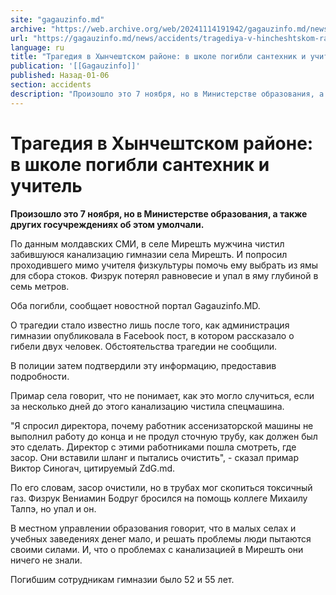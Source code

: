 ```yaml
---
site: "gagauzinfo.md"
archive: "https://web.archive.org/web/20241114191942/gagauzinfo.md/news/accidents/tragediya-v-hincheshtskom-raione-v-shkole-pogibli-santehnik-i-uchitel"
url: "https://gagauzinfo.md/news/accidents/tragediya-v-hincheshtskom-raione-v-shkole-pogibli-santehnik-i-uchitel"
language: ru
title: "Трагедия в Хынчештском районе: в школе погибли сантехник и учитель"
publication: '[[Gagauzinfo]]'
published: Назад-01-06
section: accidents
description: "Произошло это 7 ноября, но в Министерстве образования, а также других госучреждениях об этом умолчали."
---
```


# Трагедия в Хынчештском районе: в школе погибли сантехник и учитель

**Произошло это 7 ноября, но в Министерстве образования, а также других госучреждениях об этом умолчали.**

По данным молдавских СМИ, в селе Мирешть мужчина чистил забившуюся канализацию гимназии села Мирешть. И попросил проходившего мимо учителя физкультуры помочь ему выбрать из ямы для сбора стоков. Физрук потерял равновесие и упал в яму глубиной в семь метров.

Оба погибли, сообщает новостной портал Gagauzinfo.MD.

О трагедии стало известно лишь после того, как администрация гимназии опубликовала в Facebook пост, в котором рассказало о гибели двух человек. Обстоятельства трагедии не сообщили.

В полиции затем подтвердили эту информацию, предоставив подробности.

Примар села говорит, что не понимает, как это могло случиться, если за несколько дней до этого канализацию чистила спецмашина.

"Я спросил директора, почему работник ассенизаторской машины не выполнил работу до конца и не продул сточную трубу, как должен был это сделать. Директор с этими работниками пошла смотреть, где засор. Они вставили шланг и пытались очистить", - сказал примар Виктор Синогач, цитируемый ZdG.md.

По его словам, засор очистили, но в трубах мог скопиться токсичный газ. Физрук Вениамин Бодруг бросился на помощь коллеге Михаилу Талпэ, но упал и он.

В местном управлении образования говорит, что в малых селах и учебных заведениях денег мало, и решать проблемы люди пытаются своими силами. И, что о проблемах с канализацией в Мирешть они ничего не знали.

Погибшим сотрудникам гимназии было 52 и 55 лет.